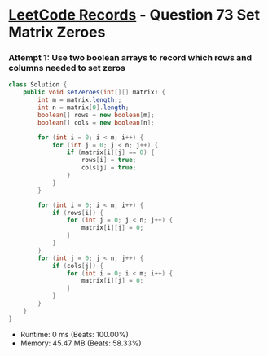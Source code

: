 # [LeetCode Records](../../README.md) - Question 73 Set Matrix Zeroes

### Attempt 1: Use two boolean arrays to record which rows and columns needed to set zeros

```java
class Solution {
    public void setZeroes(int[][] matrix) {
        int m = matrix.length;;
        int n = matrix[0].length;
        boolean[] rows = new boolean[m];
        boolean[] cols = new boolean[n];

        for (int i = 0; i < m; i++) {
            for (int j = 0; j < n; j++) {
                if (matrix[i][j] == 0) {
                    rows[i] = true;
                    cols[j] = true;
                }
            }
        }

        for (int i = 0; i < m; i++) {
            if (rows[i]) {
                for (int j = 0; j < n; j++) {
                    matrix[i][j] = 0;
                }
            }
        }
        for (int j = 0; j < n; j++) {
            if (cols[j]) {
                for (int i = 0; i < m; i++) {
                    matrix[i][j] = 0;
                }
            }
        }
    }
}
```
- Runtime: 0 ms (Beats: 100.00%)
- Memory: 45.47 MB (Beats: 58.33%)

<br>
